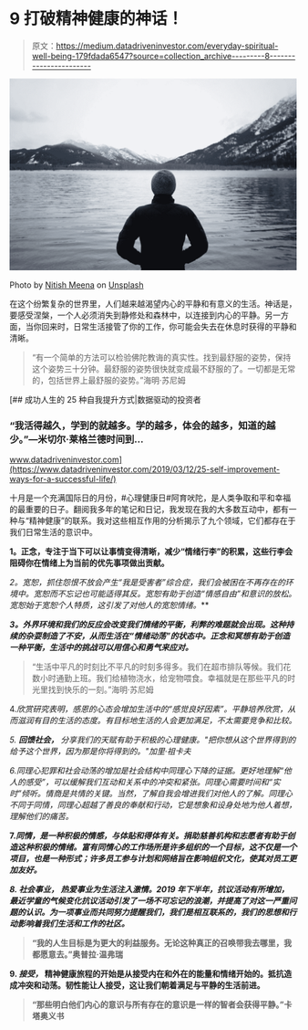# 9 打破精神健康的神话！

> 原文：<https://medium.datadriveninvestor.com/everyday-spiritual-well-being-179fdada6547?source=collection_archive---------8----------------------->

![](img/84920b15727b2c758209bfadc5097e69.png)

Photo by [Nitish Meena](https://unsplash.com/@nitishm?utm_source=medium&utm_medium=referral) on [Unsplash](https://unsplash.com?utm_source=medium&utm_medium=referral)

在这个纷繁复杂的世界里，人们越来越渴望内心的平静和有意义的生活。神话是，要感受涅槃，一个人必须消失到静修处和森林中，以连接到内心的平静。另一方面，当你回来时，日常生活接管了你的工作，你可能会失去在休息时获得的平静和清晰。

> “有一个简单的方法可以检验佛陀教诲的真实性。找到最舒服的姿势，保持这个姿势三十分钟。最舒服的姿势很快就变成最不舒服的了。一切都是无常的，包括世界上最舒服的姿势。”海明·苏尼姆

[](https://www.datadriveninvestor.com/2019/03/12/25-self-improvement-ways-for-a-successful-life/) [## 成功人生的 25 种自我提升方式|数据驱动的投资者

### “我活得越久，学到的就越多。学的越多，体会的越多，知道的越少。”―米切尔·莱格兰德时间到…

www.datadriveninvestor.com](https://www.datadriveninvestor.com/2019/03/12/25-self-improvement-ways-for-a-successful-life/) 

十月是一个充满国际日的月份，#心理健康日#阿育吠陀，是人类争取和平和幸福的最重要的日子。翻阅我多年的笔记和日记，我发现在我的大多数互动中，都有一种与“精神健康”的联系。我对这些相互作用的分析揭示了九个领域，它们都存在于我们日常生活的意识中。

**1。正念，专注于当下可以让事情变得清晰，减少“情绪行李”的积累，这些行李会阻碍你在情绪上为当前的优先事项做出贡献。**

**2*。宽恕，抓住怨恨不放会产生“我是受害者”综合症，我们会被困在不再存在的环境中。宽恕而不忘记也可能适得其反。宽恕有助于创造“情感自由”和意识的放松。宽恕始于宽恕个人特质，这引发了对他人的宽恕情绪。***

***3。外界环境和我们的反应会改变我们情绪的平衡，利弊的难题就会出现。这种持续的杂耍制造了不安，从而生活在“情绪动荡”的状态中。正念和冥想有助于创造一种平衡，生活中的挑战可以用信心和勇气来应对。***

> “生活中平凡的时刻比不平凡的时刻多得多。我们在超市排队等候。我们花数小时通勤上班。我们给植物浇水，给宠物喂食。幸福就是在那些平凡的时光里找到快乐的一刻。”海明·苏尼姆

4.*欣赏研究表明，感恩的心态会增加生活中的“感觉良好因素”。平静培养欣赏，从而滋润有目的生活的态度。有目标地生活的人会更加满足，不太需要竞争和比较。*

*5. ***回馈社会，*** 分享我们的天赋有助于积极的心理健康。"把你想从这个世界得到的给予这个世界，因为那是你将得到的。"加里·祖卡夫*

*6.*同理心犯罪和社会动荡的增加是社会结构中同理心下降的证据。更好地理解“他人的感受”，可以缓解我们互动和关系中的冲突和紧张。同理心需要时间和“实时”倾听。情商是共情的关键。当然，了解自我会增进我们对他人的了解。同理心不同于同情，同理心超越了善良的奉献和行动，它是想象和设身处地为他人着想，理解他们的痛苦。**

**7.*同情，是一种积极的情感，与体贴和得体有关。捐助慈善机构和志愿者有助于创造这种积极的情绪。富有同情心的工作场所是许多组织的一个目标，这不仅是一个项目，也是一种形式；许多员工参与计划和网络旨在影响组织文化，使其对员工更加友好。***

***8. ***社会事业，*** 热爱事业为生活注入激情。2019 年下半年，抗议活动有所增加，最近学童的气候变化抗议活动引发了一场不可忘记的浪潮，并提高了对这一严重问题的认识。为一项事业而共同努力提醒我们，我们是相互联系的，我们的思想和行动影响着我们生活和工作的社区。***

> **“我的人生目标是为更大的利益服务。无论这种真正的召唤带我去哪里，我都愿意去。”奥普拉·温弗瑞**

**9. ***接受，*** 精神健康旅程的开始是从接受内在和外在的能量和情绪开始的。抵抗造成冲突和动荡。韧性能让人接受，这让我们朝着满足与平静的生活前进。**

> **“那些明白他们内心的意识与所有存在的意识是一样的智者会获得平静。”卡塔奥义书**